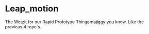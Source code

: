# Leap_motion
The Wotzit for our Rapid Prototype Thingamajiggy you know. Like the previous 4 repo's.

